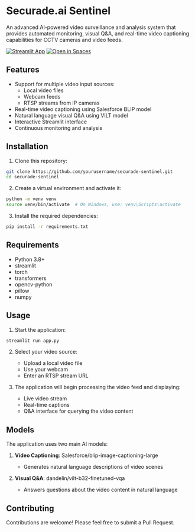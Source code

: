 # Securade.ai Sentinel

An advanced AI-powered video surveillance and analysis system that provides automated monitoring, visual Q&A, and real-time video captioning capabilities for CCTV cameras and video feeds.

[![Streamlit App](https://static.streamlit.io/badges/streamlit_badge_black_white.svg)](https://securade-sentinel.streamlit.app/)
[![Open in Spaces](https://huggingface.co/datasets/huggingface/badges/resolve/main/open-in-hf-spaces-sm.svg)](https://huggingface.co/spaces/codelion/sentinel)

## Features

- Support for multiple video input sources:
  - Local video files
  - Webcam feeds
  - RTSP streams from IP cameras
- Real-time video captioning using Salesforce BLIP model
- Natural language visual Q&A using VILT model
- Interactive Streamlit interface
- Continuous monitoring and analysis

## Installation

1. Clone this repository:
```bash
git clone https://github.com/yourusername/securade-sentinel.git
cd securade-sentinel
```

2. Create a virtual environment and activate it:
```bash
python -m venv venv
source venv/bin/activate  # On Windows, use: venv\Scripts\activate
```

3. Install the required dependencies:
```bash
pip install -r requirements.txt
```

## Requirements

- Python 3.8+
- streamlit
- torch
- transformers
- opencv-python
- pillow
- numpy

## Usage

1. Start the application:
```bash
streamlit run app.py
```

2. Select your video source:
   - Upload a local video file
   - Use your webcam
   - Enter an RTSP stream URL

3. The application will begin processing the video feed and displaying:
   - Live video stream
   - Real-time captions
   - Q&A interface for querying the video content

## Models

The application uses two main AI models:

1. **Video Captioning**: Salesforce/blip-image-captioning-large
   - Generates natural language descriptions of video scenes

2. **Visual Q&A**: dandelin/vilt-b32-finetuned-vqa
   - Answers questions about the video content in natural language

## Contributing

Contributions are welcome! Please feel free to submit a Pull Request.

